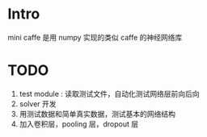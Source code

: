 # Intro

mini caffe 是用 numpy 实现的类似 caffe 的神经网络库

# TODO

1. test module : 读取测试文件，自动化测试网络层前向后向
2. solver 开发
3. 用测试数据和简单真实数据，测试基本的网络结构
4. 加入卷积层，pooling 层，dropout 层
